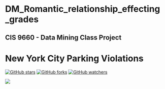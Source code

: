 # DM_Romantic_relationship_effecting_grades
## CIS 9660 - Data Mining Class Project

# New York City Parking Violations
[![GitHub stars](https://img.shields.io/github/stars/YuboC/DM_Romantic_relationship_effecting_grades.svg?style=flat&label=Star)](https://github.com/YuboC/STA9760-NewYorkPV/stargazers)
[![GitHub forks](https://img.shields.io/github/forks/YuboC/DM_Romantic_relationship_effecting_grades.svg?style=flat&label=Fork)](https://github.com/YuboC/STA9760-NewYorkPV/fork)
[![GitHub watchers](https://img.shields.io/github/watchers/YuboC/DM_Romantic_relationship_effecting_grades.svg?style=flat&label=Watch)](https://github.com/YuboC/STA9760-NewYorkPV/watchers)

![](https://github.com/YuboC/DM_Romantic_relationship_effecting_grades/blob/master/infographic/infographic.png)
